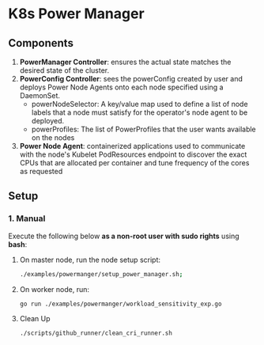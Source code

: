 # K8s Power Manager

## Components
1. **PowerManager Controller**: ensures the actual state matches the desired state of the cluster.
2. **PowerConfig Controller**: sees the powerConfig created by user and deploys Power Node Agents onto each node specified using a DaemonSet.
    - powerNodeSelector: A key/value map used to define a list of node labels that a node must satisfy for the operator's node
      agent to be deployed.
    - powerProfiles: The list of PowerProfiles that the user wants available on the nodes
3. **Power Node Agent**: containerized applications used to communicate with the node's Kubelet PodResources endpoint to discover the exact CPUs that
   are allocated per container and tune frequency of the cores as requested

## Setup 
### 1. Manual

Execute the following below **as a non-root user with sudo rights** using **bash**:
1. On master node, run the node setup script:
    ```bash
    ./examples/powermanger/setup_power_manager.sh;
    ```
2. On worker node, run:
    ```bash
    go run ./examples/powermanger/workload_sensitivity_exp.go
    ```

2. Clean Up
   ```bash
   ./scripts/github_runner/clean_cri_runner.sh
   ```